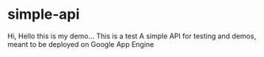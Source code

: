 # simple-api
Hi, Hello this is my demo... This is a test
A simple API for testing and demos, meant to be deployed on Google App Engine
